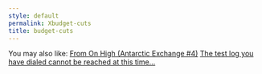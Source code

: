 ```yaml
---
style: default
permalink: Xbudget-cuts
title: budget-cuts
---
```

You may also like:
[From On High (Antarctic Exchange #4)](http://scp-wiki.net/from-on-high)
[The test log you have dialed cannot be reached at this time...](http://scp-wiki.net/test-log-scp-926-1)